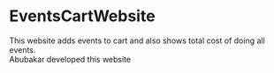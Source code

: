 # EventsCartWebsite
This website adds events to cart and also shows total cost of doing all events.
<br>
Abubakar developed this website

